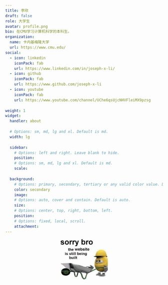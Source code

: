 ```yaml
---
title: 李欣
draft: false
role: 大学生
avatar: profile.png
bio: 在CMU学习计算机科学的本科生。
organization:
  name: 卡内基梅隆大学
  url: https://www.cmu.edu/
social:
  - icon: linkedin
    iconPack: fab
    url: https://www.linkedin.com/in/joseph-x-li/
  - icon: github
    iconPack: fab
    url: https://www.github.com/joseph-x-li
  - icon: youtube
    iconPack: fab
    url: https://www.youtube.com/channel/UChe6qsUjcNHVFleiMX9pzsg

weight: 1
widget:
  handler: about

  # Options: sm, md, lg and xl. Default is md.
  width: lg

  sidebar:
    # Options: left and right. Leave blank to hide.
    position:
    # Options: sm, md, lg and xl. Default is md.
    scale:
  
  background:
    # Options: primary, secondary, tertiary or any valid color value. Default is primary.
    color: secondary
    image:
    # Options: auto, cover and contain. Default is auto.
    size:
    # Options: center, top, right, bottom, left.
    position:
    # Options: fixed, local, scroll.
    attachment: 
---
```

<img src="/404.jpeg" alt="你好" style="display: block; margin-left: auto; margin-right: auto; width: 30%;">